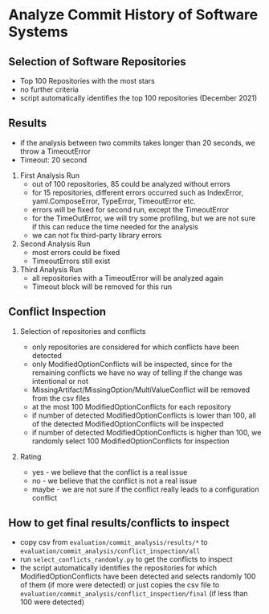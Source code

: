 # Analyze Commit History of Software Systems

## Selection of Software Repositories
- Top 100 Repositories with the most stars
- no further criteria
- script automatically identifies the top 100 repositories (December 2021)

## Results

- if the analysis between two commits takes longer than 20 seconds, we throw a TimeoutError
- Timeout: 20 second

1. First Analysis Run
    - out of 100 repositories, 85 could be analyzed without errors
    - for 15 repositories, different errors occurred such as IndexError, yaml.ComposeError, TypeError, TimeoutError etc.
    - errors will be fixed for second run, except the TimeoutError
    - for the TimeOutError, we will try some profiling, but we are not sure if this can reduce the time needed for the analysis
    - we can not fix third-party library errors 
2. Second Analysis Run
    - most errors could be fixed
    - TimeoutErrors still exist
3. Third Analysis Run
    - all repositories with a TimeoutError will be analyzed again
    - Timeout block will be removed for this run


## Conflict Inspection

1. Selection of repositories and conflicts
    - only repositories are considered for which conflicts have been detected
    - only ModifiedOptionConflicts will be inspected, since for the remaining conflicts we have no way of telling if the change was intentional or not
    - MissingArtifact/MissingOption/MultiValueConflict will be removed from the csv files
    - at the most 100 ModifiedOptionConflicts for each repository
    - if number of detected ModifiedOptionConflicts is lower than 100, all of the detected ModifiedOptionConflicts will be inspected
    - if number of detected ModifiedOptionConflicts is higher than 100, we randomly select 100 ModifiedOptionConflicts for inspection

2. Rating
    - yes - we believe that the conflict is a real issue
    - no - we believe that the conflict is not a real issue
    - maybe - we are not sure if the conflict really leads to a configuration conflict

## How to get final results/conflicts to inspect
- copy csv from `evaluation/commit_analysis/results/*` to `evaluation/commit_analysis/conflict_inspection/all`
- run `select_conflicts_randomly.py` to get the conflicts to inspect
- the script automatically identifies the repositories for which ModifiedOptionConflicts have been detected and selects randomly 100 of them (if more were detected) or just copies the csv file to `evaluation/commit_analysis/conflict_inspection/final` (if less than 100 were detected)
